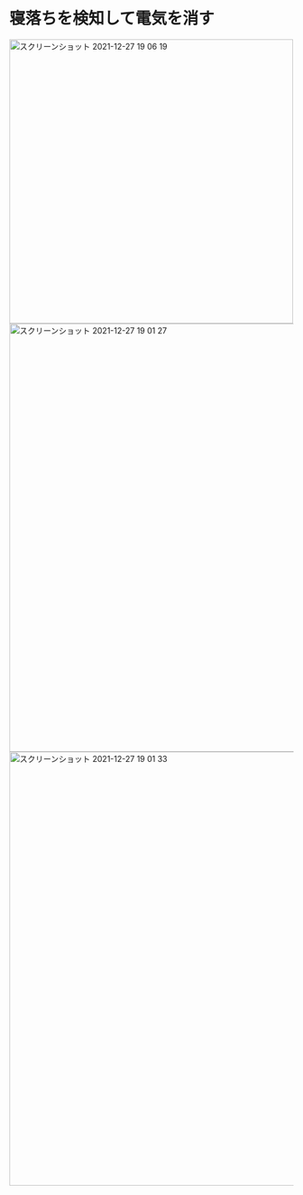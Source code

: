 # 寝落ちを検知して電気を消す

<img width="503" alt="スクリーンショット 2021-12-27 19 06 19" src="https://user-images.githubusercontent.com/45988963/147462940-8e883ff8-d63e-45a1-9999-3c891d24dabf.png">

<img width="758" alt="スクリーンショット 2021-12-27 19 01 27" src="https://user-images.githubusercontent.com/45988963/147462963-ba8dbbfd-9b3d-41c7-8eb7-17a00d652c1a.png">

<img width="768" alt="スクリーンショット 2021-12-27 19 01 33" src="https://user-images.githubusercontent.com/45988963/147462971-ff05edc5-5e42-47c8-8b08-3bdd271c3b80.png">

